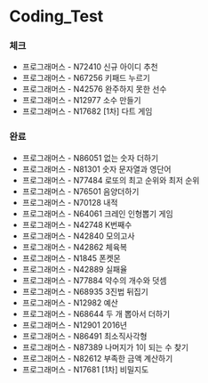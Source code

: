 # Coding_Test

### 체크
- 프로그래머스 - N72410 신규 아이디 추천
- 프로그래머스 - N67256 키패드 누르기
- 프로그래머스 - N42576 완주하지 못한 선수
- 프로그래머스 - N12977 소수 만들기
- 프로그래머스 - N17682 [1차] 다트 게임

### 완료
- 프로그래머스 - N86051 없는 숫자 더하기
- 프로그래머스 - N81301 숫자 문자열과 영단어
- 프로그래머스 - N77484 로또의 최고 순위와 최저 순위
- 프로그래머스 - N76501 음양더하기
- 프로그래머스 - N70128 내적
- 프로그래머스 - N64061 크레인 인형뽑기 게임
- 프로그래머스 - N42748 K번째수
- 프로그래머스 - N42840 모의고사
- 프로그래머스 - N42862 체육복
- 프로그래머스 - N1845 폰켓몬
- 프로그래머스 - N42889 실패율
- 프로그래머스 - N77884 약수의 개수와 덧셈
- 프로그래머스 - N68935 3진법 뒤집기
- 프로그래머스 - N12982 예산
- 프로그래머스 - N68644 두 개 뽑아서 더하기
- 프로그래머스 - N12901 2016년
- 프로그래머스 - N86491 최소직사각형
- 프로그래머스 - N87389 나머지가 1이 되는 수 찾기
- 프로그래머스 - N82612 부족한 금액 계산하기
- 프로그래머스 - N17681 [1차] 비밀지도